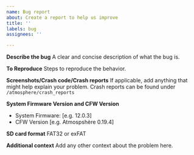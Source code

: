 ```yaml
---
name: Bug report
about: Create a report to help us improve
title: ''
labels: bug
assignees: ''

---
```


**Describe the bug**
A clear and concise description of what the bug is.

**To Reproduce**
Steps to reproduce the behavior.

**Screenshots/Crash code/Crash reports**
If applicable, add anything that might help explain your problem. Crash reports can be found under `/atmosphere/crash_reports`

**System Firmware Version and CFW Version**
 - System Firmware: [e.g. 12.0.3]
 - CFW Version [e.g. Atmospshère 0.19.4]

**SD card format**
FAT32 or exFAT

**Additional context**
Add any other context about the problem here.
